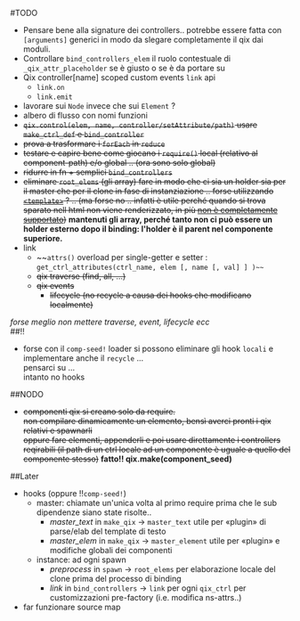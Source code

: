 #TODO

+ Pensare bene alla signature dei controllers.. potrebbe essere fatta con `[arguments]` generici in modo da slegare completamente il qix dai moduli. 
+ Controllare `bind_controllers_elem` il ruolo contestuale di `_qix_attr_placeholder` se è giusto o se è da portare su 
+ Qix controller[name] scoped custom events `link` api
  + `link.on` 
  + `link.emit` 
+ lavorare sui `Node` invece che sui `Element` ?
+ albero di flusso con nomi funzioni
+ ~~`qix.control(elem, name, controller/setAttribute/path)` usare `make_ctrl_def` e `bind_controller`~~
+ ~~prova a trasformare i `forEach` in `reduce`~~
+ ~~testare e capire bene come giocano i `require()` local (relativo al component-path) e/o global .. (ora sono solo global)~~
+ ~~ridurre in fn + semplici `bind_controllers`~~
+ ~~eliminare `root_elems` (gli array) fare in modo che ci sia un holder sia per il master che per il clone in fase di instanziazione .. forse utilizzando [`<template>`](https://developer.mozilla.org/it/docs/Web/HTML/Element/template) ? .. (ma forse no .. infatti è utile perché quando si trova sparato nell html non viene renderizzato, in più [non è completamente supportato](http://caniuse.com/#feat=template))~~ **mantenuti gli array, perché tanto non ci può essere un holder esterno dopo il binding: l'holder è il parent nel componente superiore.**
+ link
  + ~~`attrs()` overload per single-getter e setter : `get_ctrl_attributes(ctrl_name, elem [, name [, val] ] )~~` 
  + ~~qix traverse (find, all, ...)~~
  + ~~qix events~~
    + ~~lifecycle (no recycle a causa dei hooks che modificano localmente)~~

_forse meglio non mettere traverse, event, lifecycle ecc_   
##!!
+ forse con il `comp-seed!` loader si possono eliminare gli hook `locali` e implementare anche il `recycle` ...  
pensarci su ...   
intanto no hooks

##NODO
+ ~~componenti qix si creano solo da require.  
non compilare dinamicamente un elemento, bensì averci pronti i qix relativi e spawnarli  
oppure fare elementi, appenderli e poi usare direttamente i controllers reqirabili (il path di un ctrl locale ad un componente è uguale a quello del componente stesso)~~ **fatto!! qix.make(component_seed)**

##Later
+ hooks (oppure !!`comp-seed!`)
  + master: chiamate un'unica volta al primo require prima che le sub dipendenze siano state risolte..
    + *master_text* in `make_qix` -> `master_text`  utile per «plugin» di parse/elab del template di testo
    + *master_elem* in `make_qix` -> `master_element` utile per «plugin» e modifiche globali dei componenti
  + instance: ad ogni spawn
    + *preprocess* in `spawn` -> `root_elems` per elaborazione locale del clone prima del processo di binding
    + *link* in `bind_controllers` -> `link` per ogni `qix_ctrl` per customizzazioni pre-factory (i.e. modifica ns-attrs..)
+ far funzionare source map 

